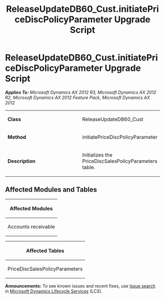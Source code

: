 ﻿---
title: ReleaseUpdateDB60_Cust.initiatePriceDiscPolicyParameter Upgrade Script
TOCTitle: ReleaseUpdateDB60_Cust.initiatePriceDiscPolicyParameter Upgrade Script
ms:assetid: cd7bf69e-54f7-cb10-f3da-a9dd2a65da9d
ms:mtpsurl: https://msdn.microsoft.com/en-us/library/JJ719730(v=AX.60)
ms:contentKeyID: 49711296
ms.date: 05/18/2015
mtps_version: v=AX.60
---

# ReleaseUpdateDB60\_Cust.initiatePriceDiscPolicyParameter Upgrade Script 


_**Applies To:** Microsoft Dynamics AX 2012 R3, Microsoft Dynamics AX 2012 R2, Microsoft Dynamics AX 2012 Feature Pack, Microsoft Dynamics AX 2012_

<table>
<colgroup>
<col style="width: 50%" />
<col style="width: 50%" />
</colgroup>
<tbody>
<tr class="odd">
<td><p><strong>Class</strong></p></td>
<td><p>ReleaseUpdateDB60_Cust</p></td>
</tr>
<tr class="even">
<td><p><strong>Method</strong></p></td>
<td><p>initiatePriceDiscPolicyParameter</p></td>
</tr>
<tr class="odd">
<td><p><strong>Description</strong></p></td>
<td><p>Initializes the PriceDiscSalesPolicyParameters table.</p></td>
</tr>
</tbody>
</table>


## Affected Modules and Tables

<table>
<colgroup>
<col style="width: 100%" />
</colgroup>
<thead>
<tr class="header">
<th><p>Affected Modules</p></th>
</tr>
</thead>
<tbody>
<tr class="odd">
<td><p>Accounts receivable</p></td>
</tr>
</tbody>
</table>


<table>
<colgroup>
<col style="width: 100%" />
</colgroup>
<thead>
<tr class="header">
<th><p>Affected Tables</p></th>
</tr>
</thead>
<tbody>
<tr class="odd">
<td><p>PriceDiscSalesPolicyParameters</p></td>
</tr>
</tbody>
</table>

  
**Announcements:** To see known issues and recent fixes, use [Issue search](http://go.microsoft.com/fwlink/?linkid=389258) in [Microsoft Dynamics Lifecycle Services](http://go.microsoft.com/fwlink/?linkid=306505) (LCS).

